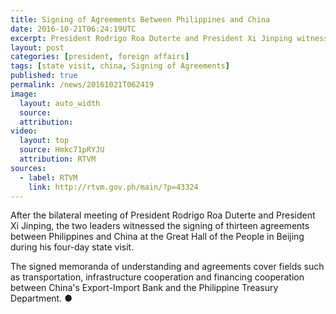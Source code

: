 ```yaml
---
title: Signing of Agreements Between Philippines and China
date: 2016-10-21T06:24:19UTC
excerpt: President Rodrigo Roa Duterte and President Xi Jinping witnessed the signing of thirteen agreements between Philippines and China at the Great Hall of the People in Beijing on 20 October 2016 during his four-day state visit.
layout: post
categories: [president, foreign affairs]
tags: [state visit, china, Signing of Agreements]
published: true
permalink: /news/20161021T062419
image:
  layout: auto_width
  source: 
  attribution: 
video:
  layout: top
  source: Hmkc71pRYJU
  attribution: RTVM
sources:
  - label: RTVM
    link: http://rtvm.gov.ph/main/?p=43324
---
```


After the bilateral meeting of President Rodrigo Roa Duterte and President Xi Jinping, the two leaders witnessed the signing of thirteen agreements between Philippines and China at the Great Hall of the People in Beijing during his four-day state visit.
 
The signed memoranda of understanding and agreements cover fields such as transportation, infrastructure cooperation and financing cooperation between China's Export-Import Bank and the Philippine Treasury Department.
&#x25cf;
